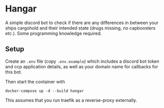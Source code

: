# Hangar

A simple discord bot to check if there are any differences in between your ships cargohold 
and their intended state (drugs missing, no capboosters etc.). Some programming knowledge required.

## Setup

Create an `.env` file (copy `.env.example`) which includes a discord bot token and ccp application details, 
as well as your domain name for callbacks for this bot.

Then start the container with
```shell
docker-compose up -d --build hangar
```

This assumes that you run traefik as a reverse-proxy externally.

